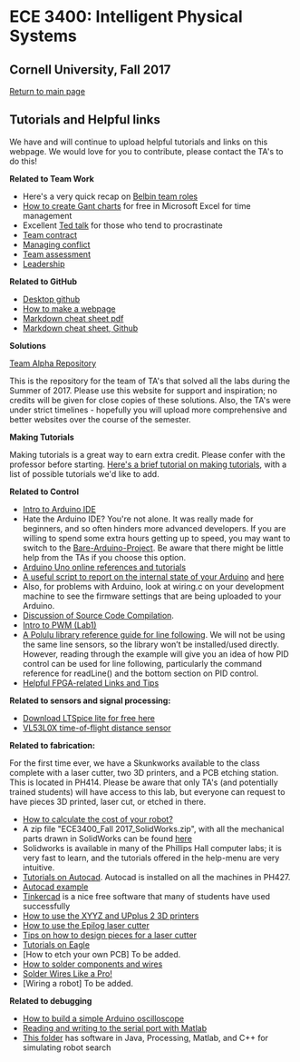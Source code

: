 # ECE 3400: Intelligent Physical Systems
## Cornell University, Fall 2017

[Return to main page](https://cei-lab.github.io/ece3400/)

## Tutorials and Helpful links

We have and will continue to upload helpful tutorials and links on this webpage. We would love for you to contribute, please contact the TA's to do this!

**Related to Team Work**
* Here's a very quick recap on [Belbin team roles](https://www.youtube.com/watch?v=-efhOLVgEvM)
* [How to create Gant charts](https://www.smartsheet.com/blog/gantt-chart-excel01) for free in Microsoft Excel for time management
* Excellent [Ted talk](https://www.ted.com/talks/tim_urban_inside_the_mind_of_a_master_procrastinator/transcript?language=en) for those who tend to procrastinate
* [Team contract](../Teamwork/Team_Contract.md)
* [Managing conflict](../Teamwork/Managing_conflict_Chapter_7.pdf)
* [Team assessment](../Teamwork/GroupProcess-QualitativePeerSelfEval.docx)
* [Leadership](../Teamwork/Leadership.md)

**Related to GitHub**

* [Desktop github](https://desktop.github.com/)
* [How to make a webpage](./webpages/webpages.md)
* [Markdown cheat sheet pdf](https://guides.github.com/pdfs/markdown-cheatsheet-online.pdf)
* [Markdown cheat sheet, Github](https://github.com/adam-p/markdown-here/wiki/Markdown-Cheatsheet)

**Solutions**

[Team Alpha Repository](https://cei-lab.github.io/ECE3400-2017-teamAlpha/)

This is the repository for the team of TA's that solved all the labs during the Summer of 2017. Please use this website for support and inspiration; no credits will be given for close copies of these solutions. Also, the TA's were under strict timelines - hopefully you will upload more comprehensive and better websites over the course of the semester.

**Making Tutorials**

Making tutorials is a great way to earn extra credit. Please confer with the professor before starting. [Here's a brief tutorial on making tutorials](./tutorials.md), with a list of possible tutorials we'd like to add.

**Related to Control**

* [Intro to Arduino IDE](./Arduino/Arduino_Intro.md)
* Hate the Arduino IDE? You're not alone. It was really made for beginners, and so often hinders more advanced developers. If you are willing to spend some extra hours getting up to speed, you may want to switch to the [Bare-Arduino-Project](https://github.com/ladislas/Bare-Arduino-Project). Be aware that there might be little help from the TAs if you choose this option.
* [Arduino Uno online references and tutorials](https://www.arduino.cc/en/Reference/HomePage)
* [A useful script to report on the internal state of your Arduino](https://playground.arduino.cc/Main/ShowInfo) and [here](https://playground.arduino.cc/Main/ShowInfo?action=sourceblock&num=1)
* Also, for problems with Arduino, look at wiring.c on your development machine to see the firmware settings that are being uploaded to your Arduino.
* [Discussion of Source Code Compilation](https://github.com/arduino/Arduino/wiki/Build-Process).
* [Intro to PWM (Lab1)](./PWM/PWM.md)
* [A Polulu library reference guide for line following](https://www.pololu.com/docs/0J19/3). We will not be using the same line sensors, so the library won’t be installed/used directly. However, reading through the example will give you an idea of how PID control can be used for line following, particularly the command reference for readLine() and the bottom section on PID control.
* [Helpful FPGA-related Links and Tips](./FPGA_resources.md)

**Related to sensors and signal processing:**

* [Download LTSpice lite for free here](http://www.linear.com/designtools/software/#LTSpice)
* [VL53L0X time-of-flight distance sensor](./sensors/VL53L0X.md)

**Related to fabrication:**

For the first time ever, we have a Skunkworks available to the class complete with a laser cutter, two 3D printers, and a PCB etching station. This is located in PH414. Please be aware that only TA's (and potentially trained students) will have access to this lab, but everyone can request to have pieces 3D printed, laser cut, or etched in there.

* [How to calculate the cost of your robot?](Cost.md)
* A zip file "ECE3400_Fall 2017_SolidWorks.zip", with all the mechanical parts drawn in SolidWorks can be found [here](https://github.com/CEI-lab/ece3400/blob/master/docs/ECE3400_Fall%202017_SolidWorks.zip)
* Solidworks is available in many of the Phillips Hall computer labs; it is very fast to learn, and the tutorials offered in the help-menu are very intuitive.
* [Tutorials on Autocad](./Autocad/AutoCAD_Tutorial.md). Autocad is installed on all the machines in PH427.
* [Autocad example](./Autocad/Wheel_Demo.md)
* [Tinkercad](https://www.tinkercad.com/) is a nice free software that many of students have used successfully
* [How to use the XYYZ and UPplus 2 3D printers](./3Dprinting/3D_Printing_Tutorial.md)
* [How to use the Epilog laser cutter](./LaserCutter/Laser_Cutting_Tutorial.md)
* [Tips on how to design pieces for a laser cutter](./LaserCutter/Design_for_laser_cutters.md)
* [Tutorials on Eagle](./Eagle/Eagle_Tutorial.md)
* [How to etch your own PCB] To be added.
* [How to solder components and wires](./Soldering/Soldering_Tutorial.md)
* [Solder Wires Like a Pro!](https://youtu.be/vL4DuoKGquk)
* [Wiring a robot] To be added.

**Related to debugging**

* [How to build a simple Arduino oscilloscope](https://www.build-electronic-circuits.com/arduino-oscilloscope/)
* [Reading and writing to the serial port with Matlab](https://www.mathworks.com/help/matlab/matlab_external/writing-and-reading-data.html)
* [This folder](../../docs/simulation/) has software in Java, Processing, Matlab, and C++ for simulating robot search
